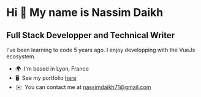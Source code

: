 Hi 👋 My name is Nassim Daikh
=============================

Full Stack Developper and Technical Writer
------------------------------------------

I've been learning to code 5 years ago. I enjoy developping with the VueJs ecosystem.

*   🌍  I'm based in Lyon, France
*   🖥️  See my portfolio [here](https://nhasbeen.hashnode.dev)
*   ✉️  You can contact me at [nassimdaikh71@gmail.com](mailto:nassimdaikh71@gmail.com)
